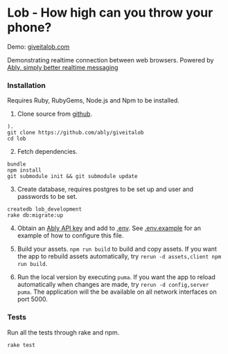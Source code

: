 # Lob - How high can you throw your phone?

Demo: <a href="https://giveitalob.com">giveitalob.com</a>

Demonstrating realtime connection between web browsers. Powered by [Ably, simply better realtime messaging](https://www.ably.com)

### Installation

Requires Ruby, RubyGems, Node.js and Npm to be installed.

1. Clone source from [github](https://github.com/ably/giveitalob).

```
).
git clone https://github.com/ably/giveitalob
cd lob
```

2. Fetch dependencies.

```
bundle
npm install
git submodule init && git submodule update
```

3. Create database, requires postgres to be set up and user and passwords to be set.

```
createdb lob_development
rake db:migrate:up
```

4. Obtain an [Ably API key](https://www.ably.com) and add to [.env](.env). See [.env.example](.env.example) for an example of how to configure this file.

5. Build your assets. `npm run build` to build and copy assets. If you want the app to rebuild assets automatically, try `rerun -d assets,client npm run build`.

6. Run the local version by executing `puma`. If you want the app to reload automatically when changes are made, try `rerun -d config,server puma`. The application will the be available on all network interfaces on port 5000.

### Tests

Run all the tests through rake and npm.

```
rake test
```
